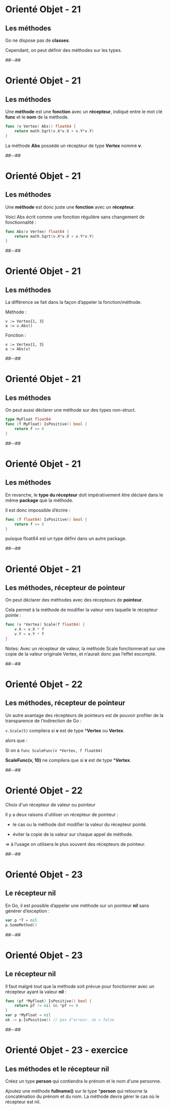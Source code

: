 <!-- .slide: class="sfeir-bg-white-3" -->

# Orienté Objet - 21

## Les méthodes

Go ne dispose pas de **classes**.

Cependant, on peut définir des méthodes sur les types.


##--##
<!-- .slide: class="with-code" -->
<style>
pre.big-code-oop{
    font-size: 0.90em !important;
}
</style>
# Orienté Objet - 21

## Les méthodes

Une **méthode** est une **fonction** avec un **récepteur**, indiqué entre le mot clé **func** et le **nom** de la méthode.
```Go
func (v Vertex) Abs() float64 {
	return math.Sqrt(v.X*v.X + v.Y*v.Y)
}
```
<!-- .element: class="big-code-oop" -->

La méthode **Abs** possède un récepteur de type **Vertex** nommé **v**.


##--##
<!-- .slide: class="with-code" -->

# Orienté Objet - 21

## Les méthodes

Une **méthode** est donc juste une **fonction** avec un **récepteur**.

Voici Abs écrit comme une fonction régulière sans changement de fonctionnalité :

```Go
func Abs(v Vertex) float64 {
	return math.Sqrt(v.X*v.X + v.Y*v.Y)
}
```
<!-- .element: class="big-code-oop" -->


##--##
<!-- .slide: class="with-code" -->

# Orienté Objet - 21

## Les méthodes

La différence se fait dans la façon d’appeler la fonction/méthode.

Méthode :

```
v := Vertex{1, 3}
a := v.Abs()
```
<!-- .element: class="big-code-oop" -->

Fonction :

```
v := Vertex{1, 3}
a := Abs(v)
```
<!-- .element: class="big-code-oop" -->

##--##
<!-- .slide: class="with-code" -->

# Orienté Objet - 21

## Les méthodes

On peut aussi déclarer une méthode sur des types non-struct.

````Go
type MyFloat float64
func (f MyFloat) IsPositive() bool {
	return f >= 0
}

````
<!-- .element: class="big-code-oop" -->


##--##
<!-- .slide: class="with-code" -->

# Orienté Objet - 21

## Les méthodes

En revanche, le **type du récepteur** doit impérativement être déclaré dans le même **package** que la méthode.

Il est donc impossible d’écrire :

````Go
func (f float64) IsPositive() bool {
	return f >= 0
}
````
<!-- .element: class="big-code-oop" -->

puisque float64 est un type défini dans un autre package.



##--##
<!-- .slide: class="with-code" -->

# Orienté Objet - 21

## Les méthodes, récepteur de pointeur

On peut déclarer des méthodes avec des récepteurs de **pointeur**.

Cela permet à la méthode de modifier la valeur vers laquelle le récepteur pointe :

````GO
func (v *Vertex) Scale(f float64) {
	v.X = v.X * f
	v.Y = v.Y * f
}
````
<!-- .element: class="big-code-oop" -->



Notes:
Avec un récepteur de valeur, la méthode Scale fonctionnerait sur une copie de la valeur originale Vertex, et n’aurait donc pas l’effet escompté.


##--##
<!-- .slide: class="with-code" -->

# Orienté Objet - 22

## Les méthodes, récepteur de pointeur

Un autre avantage des récepteurs de pointeurs est de pouvoir profiter de la transparence de l’indirection de Go :

`v.Scale(5)`  compilera si **v** est de type ***Vertex** ou **Vertex**.

alors que :

Si on a `func ScaleFunc(v *Vertex, f float64)`

**ScaleFunc(v, 10)** ne compilera que si **v** est de type ***Vertex**.


##--##
<!-- .slide: class="sfeir-bg-white-3" -->

# Orienté Objet - 22

Choix d'un récepteur de valeur ou pointeur

Il y a deux raisons d'utiliser un récepteur de pointeur :

- le cas ou la méthode doit modifier la valeur du récepteur pointé.

- éviter la copie de la valeur sur chaque appel de méthode.

⇒ à l’usage on utilisera le plus souvent des récepteurs de pointeur.


##--##
<!-- .slide: class="with-code" -->

# Orienté Objet - 23

## Le récepteur nil

En Go, il est possible d’appeler une méthode sur un pointeur **nil** sans générer d’exception :

```Go
var p *T = nil
p.SomeMethod()
```
<!-- .element: class="big-code-oop" -->


##--##
<!-- .slide: class="with-code" -->

# Orienté Objet - 23

## Le récepteur nil

Il faut malgré tout que la méthode soit prévue pour fonctionner avec un récepteur ayant la valeur **nil** :

````Go
func (pf *MyFloat) IsPositive() bool {
	return pf != nil && *pf >= 0
}
var p *MyFloat = nil
ok := p.IsPositive() // pas d’erreur. ok = false
````
<!-- .element: class="big-code-oop" -->



##--##
<!-- .slide: class="sfeir-bg-white-3" -->

# Orienté Objet - 23 - exercice

## Les méthodes et le récepteur nil

Créez un type **person** qui contiendra le prénom et le nom d'une personne.

Ajoutez une méthode **fullname()** sur le type ***person** qui retourne la concaténation du prénom et du nom.
La méthode devra gérer le cas où le récepteur est nil.





